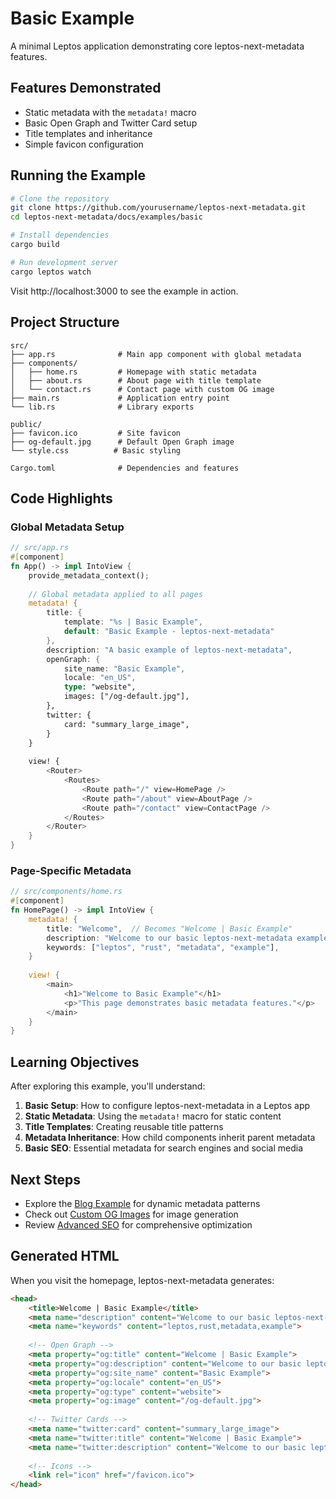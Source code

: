 # Basic Example

A minimal Leptos application demonstrating core leptos-next-metadata features.

## Features Demonstrated

- Static metadata with the `metadata!` macro
- Basic Open Graph and Twitter Card setup
- Title templates and inheritance
- Simple favicon configuration

## Running the Example

```bash
# Clone the repository
git clone https://github.com/yourusername/leptos-next-metadata.git
cd leptos-next-metadata/docs/examples/basic

# Install dependencies
cargo build

# Run development server
cargo leptos watch
```

Visit http://localhost:3000 to see the example in action.

## Project Structure

```
src/
├── app.rs              # Main app component with global metadata
├── components/
│   ├── home.rs         # Homepage with static metadata
│   ├── about.rs        # About page with title template
│   └── contact.rs      # Contact page with custom OG image
├── main.rs             # Application entry point
└── lib.rs              # Library exports

public/
├── favicon.ico         # Site favicon
├── og-default.jpg      # Default Open Graph image
└── style.css          # Basic styling

Cargo.toml              # Dependencies and features
```

## Code Highlights

### Global Metadata Setup

```rust
// src/app.rs
#[component]
fn App() -> impl IntoView {
    provide_metadata_context();
    
    // Global metadata applied to all pages
    metadata! {
        title: {
            template: "%s | Basic Example",
            default: "Basic Example - leptos-next-metadata"
        },
        description: "A basic example of leptos-next-metadata",
        openGraph: {
            site_name: "Basic Example",
            locale: "en_US",
            type: "website",
            images: ["/og-default.jpg"],
        },
        twitter: {
            card: "summary_large_image",
        }
    }
    
    view! {
        <Router>
            <Routes>
                <Route path="/" view=HomePage />
                <Route path="/about" view=AboutPage />
                <Route path="/contact" view=ContactPage />
            </Routes>
        </Router>
    }
}
```

### Page-Specific Metadata

```rust
// src/components/home.rs
#[component]
fn HomePage() -> impl IntoView {
    metadata! {
        title: "Welcome",  // Becomes "Welcome | Basic Example"
        description: "Welcome to our basic leptos-next-metadata example",
        keywords: ["leptos", "rust", "metadata", "example"],
    }
    
    view! {
        <main>
            <h1>"Welcome to Basic Example"</h1>
            <p>"This page demonstrates basic metadata features."</p>
        </main>
    }
}
```

## Learning Objectives

After exploring this example, you'll understand:

1. **Basic Setup**: How to configure leptos-next-metadata in a Leptos app
2. **Static Metadata**: Using the `metadata!` macro for static content
3. **Title Templates**: Creating reusable title patterns
4. **Metadata Inheritance**: How child components inherit parent metadata
5. **Basic SEO**: Essential metadata for search engines and social media

## Next Steps

- Explore the [Blog Example](../blog/) for dynamic metadata patterns
- Check out [Custom OG Images](../custom-og-images/) for image generation
- Review [Advanced SEO](../advanced-seo/) for comprehensive optimization

## Generated HTML

When you visit the homepage, leptos-next-metadata generates:

```html
<head>
    <title>Welcome | Basic Example</title>
    <meta name="description" content="Welcome to our basic leptos-next-metadata example">
    <meta name="keywords" content="leptos,rust,metadata,example">
    
    <!-- Open Graph -->
    <meta property="og:title" content="Welcome | Basic Example">
    <meta property="og:description" content="Welcome to our basic leptos-next-metadata example">
    <meta property="og:site_name" content="Basic Example">
    <meta property="og:locale" content="en_US">
    <meta property="og:type" content="website">
    <meta property="og:image" content="/og-default.jpg">
    
    <!-- Twitter Cards -->
    <meta name="twitter:card" content="summary_large_image">
    <meta name="twitter:title" content="Welcome | Basic Example">
    <meta name="twitter:description" content="Welcome to our basic leptos-next-metadata example">
    
    <!-- Icons -->
    <link rel="icon" href="/favicon.ico">
</head>
```